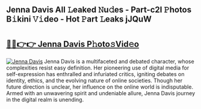 ## Jenna Davis All 𝙻eaked 𝙽u𝚍es - Part-c2I 𝙿hotos B𝚒kini 𝚅𝚒deo - Hot 𝙿art 𝙻eaks jJQuW

# <h2><a href="http://ld421be.urlbe.top/?page=Jenna+Davis">🔗🔗👉👉 Jenna Davis P𝚑oto𝚜Vid𝚎o</a></h2>

[![Jenna Davis](https://i.imgur.com/eBuTRDB.gif)](http://ld421be.urlbe.top/?page=Jenna+Davis)
Jenna Davis is a multifaceted and debated character, whose complexities resist easy definition. Her pioneering use of digital media for self-expression has enthralled and infuriated critics, igniting debates on identity, ethics, and the evolving nature of online societies. Though her future direction is unclear, her influence on the online world is indisputable. Armed with an unwavering spirit and undeniable allure, Jenna Davis journey in the digital realm is unending.
